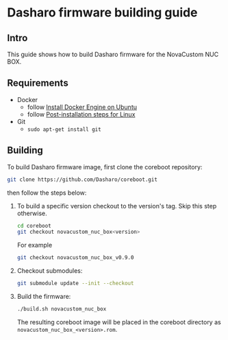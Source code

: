 # Dasharo firmware building guide

## Intro

This guide shows how to build Dasharo firmware for the NovaCustom NUC BOX.

## Requirements

- Docker
    + follow [Install Docker Engine on Ubuntu](https://docs.docker.com/engine/install/ubuntu/)
    + follow [Post-installation steps for Linux](https://docs.docker.com/engine/install/linux-postinstall/)
- Git
    + `sudo apt-get install git`

## Building

To build Dasharo firmware image, first clone the coreboot repository:

```bash
git clone https://github.com/Dasharo/coreboot.git
```

then follow the steps below:

1. To build a specific version checkout to the version's tag.
    Skip this step otherwise.

    ```bash
    cd coreboot
    git checkout novacustom_nuc_box<version>
    ```

    For example

    ```bash
    git checkout novacustom_nuc_box_v0.9.0
    ```

2. Checkout submodules:

    ```bash
    git submodule update --init --checkout
    ```

3. Build the firmware:

    ```bash
    ./build.sh novacustom_nuc_box
    ```

    The resulting coreboot image will be placed in the coreboot directory as
    `novacustom_nuc_box_<version>.rom`.
